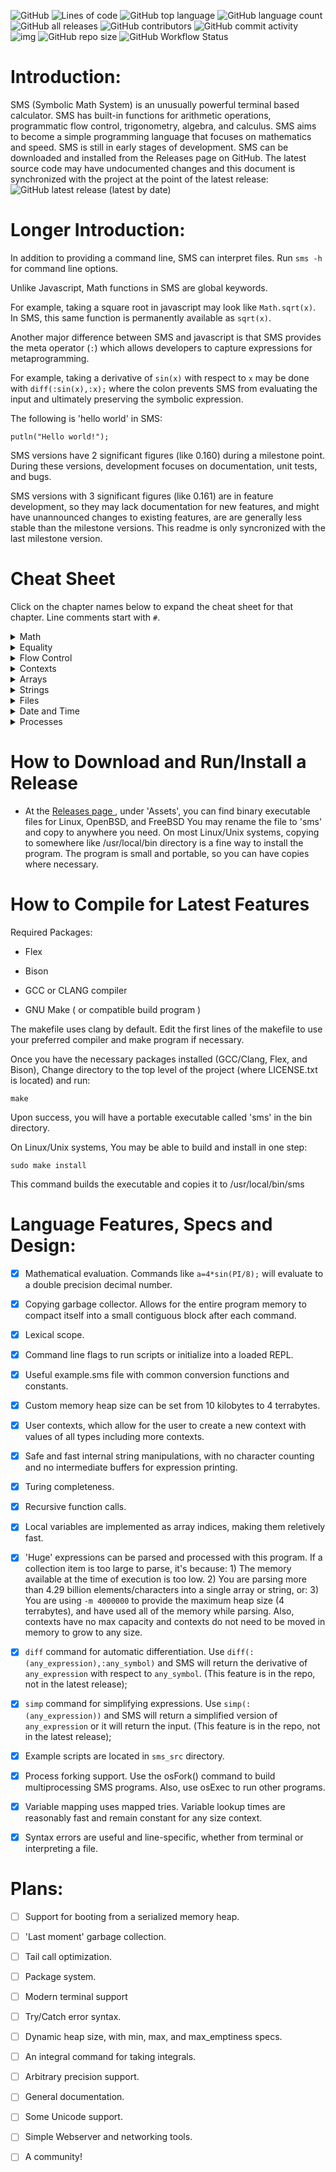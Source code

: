 ![GitHub](https://img.shields.io/github/license/reginaldford/sms)
![Lines of code](https://img.shields.io/tokei/lines/github/reginaldford/sms)
![GitHub top language](https://img.shields.io/github/languages/top/reginaldford/sms) 
![GitHub language count](https://img.shields.io/github/languages/count/reginaldford/sms)
![GitHub all releases](https://img.shields.io/github/downloads/reginaldford/sms/total)
![GitHub contributors](https://img.shields.io/github/contributors/reginaldford/sms?color=green)
![GitHub commit activity](https://img.shields.io/github/commit-activity/m/reginaldford/sms)
![img](https://img.shields.io/badge/maturity-alpha-orange)
![GitHub repo size](https://img.shields.io/github/repo-size/reginaldford/sms)
![GitHub Workflow Status](https://img.shields.io/github/actions/workflow/status/reginaldford/sms/make-check.yml)


# Introduction:
SMS (Symbolic Math System) is an unusually powerful terminal based calculator. SMS has built-in functions for arithmetic operations, programmatic flow control, trigonometry, algebra, and calculus. SMS aims to become a simple programming language that focuses on mathematics and speed. SMS is still in early stages of development. SMS can be downloaded and installed from the Releases page on GitHub. The latest source code may have undocumented changes and this document is synchronized with the project at the point of the latest release: ![GitHub latest release (latest by date)](https://img.shields.io/github/v/tag/reginaldford/sms)

# Longer Introduction:

In addition to providing a command line, SMS can interpret files.
Run `sms -h` for command line options.

Unlike Javascript, Math functions in SMS are global keywords.

For example, taking a square root in javascript may look like `Math.sqrt(x)`. In SMS, this same function is permanently available as  `sqrt(x)`.

Another major difference between SMS and javascript is that SMS provides the meta operator (`:`) which allows developers to capture expressions for metaprogramming.

For example, taking a derivative of `sin(x)` with respect to `x` may be done with `diff(:sin(x),:x);` where the colon prevents SMS from evaluating the input and ultimately preserving the symbolic expression.

The following is 'hello world' in SMS:

`putln("Hello world!");`

SMS versions have 2 significant figures (like 0.160) during a milestone point. During these versions, development focuses on documentation, unit tests, and bugs.

SMS versions with 3 significant figures (like 0.161) are in feature development, so they may lack documentation for new features, and might have unannounced changes to existing features, are are generally less stable than the milestone versions. This readme is only syncronized with the last milestone version.


# Cheat Sheet

Click on the chapter names below to expand the cheat sheet for that chapter.
Line comments start with `#`.

<details>
  <summary>Math</summary>

    1. a + b ; # add two numbers

    2. +( a, b, c) ; # 2 or more numbers can be added with prefix notation

    3. a * b ; # mulitply two numbers

    4. *( a, b, ..); # multiply 2 or more numbers

    5. a - b ; # subtract two numbers

    6. -(a,b...) ; #substract remaining numbers from the first

    7. a / b ; #divide a by b

    8. /(a,b,...) #divide a by b, then divide by remaining numbers

    9. a ^ b; # raise a to the power of b

    10. sin(x); cos(x); tan(x); # trig functions

    11. sinh(x); cosh(x); tanh(x); # hyperbolic trig functions

    12. sec(x); csc(x); cot(x); # inverse trig funtions

    13. sech(x); csch(x); coth(x); # inverse hyperbolic trig functions

    14. abs(x); #return the absolute value of x

    15. exp(x); #Euler's number, raised to the power of x

    16. ln(x); #natural log of x

    17. sqrt(x); #square root of x

    18. random(); #generate a random number from 0 to 1

    19. round(); #nearest integer

    20. seed(number); #seed the random generator based on an integer

    21. diff(:sin(x),:x); #return the derivative of sin(x) with respect to x

    22. simp(:expr); # attempt to simplify the given expression

</details>

<details>
  <summary>Equality</summary>

    1. a == b # returns true if a is the same value as b, else, returns false

    2. a > b # returns true if a is more than b, else, returns false

    3. a < b # returns true if a is less than b, else ,returns false

    4. a >= b # returns true if a is more than or equal to b, else ,returns false

    5. a <= b # returns true if a is less than or equal to b, else ,returns false

</details>

<details>
  <summary>Flow Control</summary>

    1. twice = (x) => 2 * x; # make a function that doubles numbers

    2. quad = (x,a,b,c) => a*x^2+b*x+c; #a quadratic function in x

    3. ( command1 ; command2 ; ... ) # this unites multiple commands into 1 command. Does not make a new scope

    4. if(condition, command); # execute command if true, else return false

    5. if(condition, command1, command2); # if condition evaluates to true, executes command1, else executes command2

    6. while(condition, statement) # continually repeat statement until condition is false

    7. doWhile(statement, condition) # Repeating statement until condition is false (checking condition after running statement)

    8. map( function, expression ) # return a new array where each element is the result of applying function to the correlating element of the given expression

    9. not( boolean ) # if boolean is false, returns true, otherwise, returns false

    10. EXPR or EXPR # returns true of either expression is true, else false

    11. EXPR and EXPR # returns true of both expressions are true, else false

    12. exit(n); # quit SMS and return this integer to the OS as the command return value

    13. :sin(x); #capture any expression with the unary meta operator. Use parens to capture more. 

</details>
<details>
  <summary>Contexts</summary>

    1. let var = value ;  # creates a new variable in the current context with the given value.

    2. rm var; # removes the variable from the current context.

    3. var = value; # searches for var in this context, then up the parent path, and if found, sets to value, else a new variable is created in the current context.

    4. context = { var1 = value1; var2 = value2 }; # builds a context with 2 variables and saves it under the variable 'context'

    5. context.var1; # retreive the value of a specific variable from the context

    6. parent(context); # return the parent scope of the provided context

    7. cxLet(cx,:x,value); # a way to create a new variable in a context or just set it to a new value

    8. cxSet(cx,:x,value); # a way to set cx.x=value for a context cx or return false

    9. cxSize(cx); # return the number of entries in this context

    10. cxValues(cx); # return an array with the values of the context

    11. cxKeys(cx); # return an array with the keys of the context

    12. cxRm(cx, :var); # remove this entry from the context
</details>

<details>
  <summary>Arrays</summary>

    1. [ expr1, expr2 ] # create an array by evaluating expressions

    2. :[ expr1 , expr2 ] # create an array of unevaluated expressions

    3. array[ i ] # return the i'th  element of the array, where i=0 is the first element

    4. size( array ) # return the number of elements in the array

    5. size( expr ) # returns the number of arguments in the expression

</details>

<details>
  <summary>Strings</summary>

    1. let s = "example\nstring"; # s is now a string with a newline escape code (\n)

    2. strFind(s,to_find);       # returns the first location of to_find

    3. strSize(s);  # returns the length of string s

    4. strEscape(s); # converts any escape codes into their correlating character

    5. str+(s1,s2); # returns a string that is the concatenation of s1 with s2 in order

    6. strPart(s1,start,len) # returns a part of the string, starting at index start, and with length len

    7. toStr(object0); # return the string representation of object0

    8. input(); # allow the user to enter a string of text, which becomes the return value

    9. put(s1); #print the string s1

    10. putln(s1); #print the string s1 and go to the next line

    11. strSplit(haystack,needle); # return an array of strings which are the parts of haystack, split up by instances of needle

</details>

<details>
  <summary>Files</summary>

    1. fileRead("test.txt"); #reads test.txt , paths are relative to the working directory

    2. fileWrite(fname, content); # takes a string for the file name to write to, and a string for the content to write

    3. fileParse(fname); # Parses the file into a single object

    4. cd("..") ; # change working directory

    5. pwd(); # returns the working directory

    6. ls() ; # show files and directories at the current working directory

</details>

<details>
  <summary>Date and Time</summary>

    1. date() # returns the date and time in the form of an array of 9 numbers, listed with their array index:
    #date()[0]: seconds (0-60)
    #date()[1]: minutes (0-59)
    #date()[2]: hours (0-23)
    #date()[3]: Day of month (1-31)
    #date()[4]: months since January (0-11)
    #date()[5]: Years since 1900
    #date()[6]: Days since Sunday (0-6)
    #date()[7]: Days since January 1 (0-365)
    #date()[8]: Dayslights Savings flag (positive if daylight savings is in effect, 0 if not, negative if this is unknown)

    2. time() # returns an array with 2 values: the number of seconds since January 1, 1970, then the number of microseconds since the last whole second.

    3. dateStr() # returns the date in a 24 character string, like: "Thu Apr  6 01:20:24 2023"

    4. sleep(n) # pause process execution for n milliseconds.

</details>

<details>
  <summary>Processes</summary>

    1. osFork(); # returns a process number. If the number is 0, we are in the child process. if the number is more than 0, we are in the same process as before, and the id is the id of the child process. If the number is -1, then forking failed. Check sms_src/fork.sms for an example.

    2. osWait(); # If a child process is running, this waits until the process terminates, then returns an array with 2 elements: a process id, and the return code. If there is no child process to wait for, this function returns [-1,1]. Use this function from the parent of a child process made by osFork(). Check sms_src/fork.sms for an example.

    3. osExec("path/to/binary"); # Execute another file, and wait until the file returns. The return value of osExec is the return value of the process.

    4. exit(n) ; # exit SMS with return code specified by n

</details>



# How to Download and Run/Install a Release
- At the [ Releases page ](https:#github.com/reginaldford/sms/releases)  , under 'Assets', you can find binary executable files for Linux, OpenBSD, and FreeBSD You may rename the file to 'sms' and copy to anywhere you need. On most Linux/Unix systems, copying to somewhere like /usr/local/bin directory is a fine way to install the program. The program is small and portable, so you can have copies where necessary.


# How to Compile for Latest Features
Required Packages:

- Flex

- Bison

- GCC or CLANG compiler

- GNU Make ( or compatible build program )

The makefile uses clang by default.
Edit the first lines of the makefile to use your preferred compiler and make program if necessary.

Once you have the necessary packages installed (GCC/Clang, Flex, and Bison),
Change directory to the top level of the project (where LICENSE.txt is located) and run:

`make`

Upon success, you will have a portable executable called 'sms' in the bin directory.

On Linux/Unix systems, You may be able to build and install in one step:

`sudo make install`

This command builds the executable and copies it to /usr/local/bin/sms


# Language Features, Specs and Design:
- [x] Mathematical evaluation. Commands like `a=4*sin(PI/8);` will evaluate to a double precision decimal number.
- [x] Copying garbage collector. Allows for the entire program memory to compact itself into a small contiguous block after each command.
- [x] Lexical scope.
- [x] Command line flags to run scripts or initialize into a loaded REPL.
- [x] Useful example.sms file with common conversion functions and constants.
- [x] Custom memory heap size can be set from 10 kilobytes to 4 terrabytes.
- [x] User contexts, which allow for the user to create a new context with values of all types including more contexts.
- [x] Safe and fast internal string manipulations, with no character counting and no intermediate buffers for expression printing.
- [x] Turing completeness.
- [x] Recursive function calls.
- [x] Local variables are implemented as array indices, making them reletively fast.
- [x] 'Huge' expressions can be parsed and processed with this program. If a collection item is too large to parse, it's because: 1) The memory available at the time of execution is too low. 2) You are parsing more than 4.29 billion elements/characters into a single array or string, or: 3) You are using `-m 4000000` to provide the maximum heap size (4 terrabytes), and have used all of the memory while parsing. Also, contexts have no max capacity and contexts do not need to be moved in memory to grow to any size.
- [x] `diff` command for automatic differentiation. Use `diff(:(any_expression),:any_symbol)` and SMS will return the derivative of `any_expression` with respect to `any_symbol`. (This feature is in the repo, not in the latest release);
- [x] `simp` command for simplifying expressions. Use `simp(:(any_expression))` and SMS will return a simplified version of `any_expression` or it will return the input. (This feature is in the repo, not in the latest release);
- [x] Example scripts are located in `sms_src` directory.
- [x] Process forking support. Use the osFork() command to build multiprocessing SMS programs. Also, use osExec to run other programs.
- [x] Variable mapping uses mapped tries. Variable lookup times are reasonably fast and remain constant for any size context.
- [x] Syntax errors are useful and line-specific, whether from terminal or interpreting a file.


# Plans:
- [ ] Support for booting from a serialized memory heap.
- [ ] 'Last moment' garbage collection.
- [ ] Tail call optimization.
- [ ] Package system.
- [ ] Modern terminal support
- [ ] Try/Catch error syntax.
- [ ] Dynamic heap size, with min, max, and max_emptiness specs.
- [ ] An integral command for taking integrals.
- [ ] Arbitrary precision support.
- [ ] General documentation.
- [ ] Some Unicode support.
- [ ] Simple Webserver and networking tools.
- [ ] A community!


